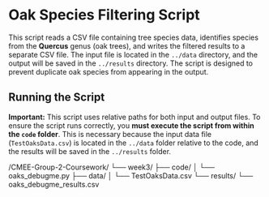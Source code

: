# Oak Species Filtering Script

This script reads a CSV file containing tree species data, identifies species from the **Quercus** genus (oak trees), and writes the filtered results to a separate CSV file. The input file is located in the `../data` directory, and the output will be saved in the `../results` directory. The script is designed to prevent duplicate oak species from appearing in the output.

## Running the Script

**Important:** This script uses relative paths for both input and output files. To ensure the script runs correctly, you **must execute the script from within the `code` folder**. This is necessary because the input data file (`TestOaksData.csv`) is located in the `../data` folder relative to the code, and the results will be saved in the `../results` folder.







/CMEE-Group-2-Coursework/
    └── week3/
        ├── code/
        │   └── oaks_debugme.py
        ├── data/
        │   └── TestOaksData.csv
        └── results/
            └── oaks_debugme_results.csv
           



